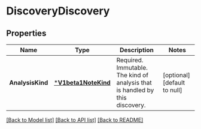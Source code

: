 # DiscoveryDiscovery

## Properties
Name | Type | Description | Notes
------------ | ------------- | ------------- | -------------
**AnalysisKind** | [***V1beta1NoteKind**](v1beta1NoteKind.md) | Required. Immutable. The kind of analysis that is handled by this discovery. | [optional] [default to null]

[[Back to Model list]](../README.md#documentation-for-models) [[Back to API list]](../README.md#documentation-for-api-endpoints) [[Back to README]](../README.md)


